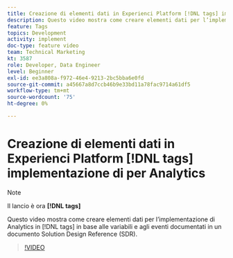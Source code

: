 ```yaml
---
title: Creazione di elementi dati in Experienci Platform [!DNL tags] implementazione di per Analytics
description: Questo video mostra come creare elementi dati per l’implementazione di Analytics in [!DNL tags] in base alle variabili e agli eventi documentati in un documento Solution Design Reference (SDR).
feature: Tags
topics: Development
activity: implement
doc-type: feature video
team: Technical Marketing
kt: 3587
role: Developer, Data Engineer
level: Beginner
exl-id: ee3a808a-f972-46e4-9213-2bc5bba6e0fd
source-git-commit: a45667a8d7ccb46b9e33bd11a78fac9714a61df5
workflow-type: tm+mt
source-wordcount: '75'
ht-degree: 0%

---
```


# Creazione di elementi dati in Experienci Platform [!DNL tags] implementazione di per Analytics

>[!NOTE]
>
> Il lancio è ora **[!DNL tags]**

Questo video mostra come creare elementi dati per l’implementazione di Analytics in [!DNL tags] in base alle variabili e agli eventi documentati in un documento Solution Design Reference (SDR).

>[!VIDEO](https://video.tv.adobe.com/v/28760/?quality=12&learn=on)
